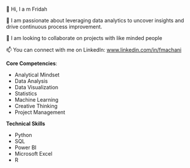 
👋 Hi, I a m Fridah

👀 I am passionate about leveraging data analytics to uncover insights and drive continuous process improvement.

💞️ I am looking to collaborate on projects with like minded people

📫 You can connect with me on LinkedIn: www.linkedin.com/in/fmachani

**Core Competencies**:

- Analytical Mindset
- Data Analysis
- Data Visualization
- Statistics
- Machine Learning
- Creative Thinking
- Project Management

**Technical Skills**

- Python
- SQL
- Power BI
- Microsoft Excel
- R
